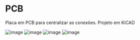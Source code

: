 # PCB
Placa em PCB para centralizar as conexões. Projeto em KiCAD

![image]([https://github.com/CarAI-FIAP/PCB/assets/77159499/6e720d57-0715-48e3-a5b5-9697d1c53059](https://github.com/CarAI-FIAP/PCB/blob/main/Renders/2.png?raw=true)https://github.com/CarAI-FIAP/PCB/blob/main/Renders/1.png?raw=true)
![image]([https://github.com/CarAI-FIAP/PCB/assets/77159499/6e720d57-0715-48e3-a5b5-9697d1c53059](https://github.com/CarAI-FIAP/PCB/blob/main/Renders/2.png?raw=true)https://github.com/CarAI-FIAP/PCB/blob/main/Renders/2.png?raw=true)
![image]([https://github.com/CarAI-FIAP/PCB/assets/77159499/6e720d57-0715-48e3-a5b5-9697d1c53059](https://github.com/CarAI-FIAP/PCB/blob/main/Renders/2.png?raw=true)https://github.com/CarAI-FIAP/PCB/blob/main/Renders/3.png?raw=true)
![image]([https://github.com/CarAI-FIAP/PCB/assets/77159499/6e720d57-0715-48e3-a5b5-9697d1c53059](https://github.com/CarAI-FIAP/PCB/blob/main/Renders/2.png?raw=true)https://github.com/CarAI-FIAP/PCB/blob/main/Renders/4.png?raw=true)

